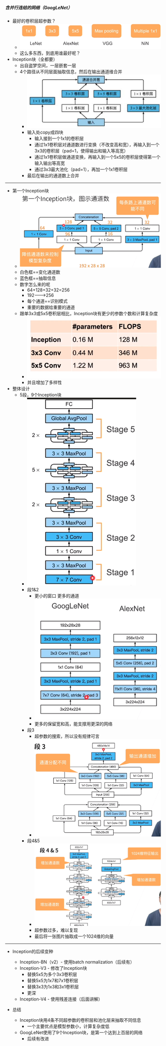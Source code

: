 ##### 含并行连结的网络（GoogLeNet）

* 最好的卷积层超参数？
  * ![image-20210709182539075](googlenet.assets/image-20210709182539075.png)
  * 这么多东西，到底用谁最好呢？
* Inception块（全都要）
  * 出自盗梦空间，一层嵌套一层
  * 4个路径从不同层面抽取信息，然后在输出通道维合并
    * ![image-20210709183542538](googlenet.assets/image-20210709183542538.png)
    * 输入处copy成四块
      * 输入接到一个1x1的卷积层
      * 通过1x1卷积层对通道数进行变换（不改变高和宽），再输入到一个3x3的卷积层（pad=1，使得输出和输入等高宽）
      * 通过1x1卷积层做通道变换，再输入到一个5x5的卷积层使得第一个输入输出等高宽
      * 通过3x3最大池化（pad=1），再加一个1x1卷积层
    * 最后在输出的通道数上合并

---

* 第一个Inception块
  * ![image-20210709191305764](googlenet.assets/image-20210709191305764.png)
  * 白色框==变化通道数
  * 蓝色框==抽取信息
  * 数字怎么来的呢
    * 64+128+32+32=256
    * 192--->256
    * 每个通道==识别模式
    * 重要的数据给重要的通道
  * 跟单3x3或5x5卷积层相比，Inception块有更少的参数个数和计算复杂度
    * ![image-20210709195344888](googlenet.assets/image-20210709195344888.png)
    * 并且增加了多样性
* 整体设计
  * 5段，9个Inception块
    * ![image-20210709195631491](googlenet.assets/image-20210709195631491.png)
    * 段1&2
      * 更小的窗口 更多的通道
      * ![image-20210709195925685](googlenet.assets/image-20210709195925685.png)
      * 更多的保留宽和高，能支撑用更深的网络
    * 段3
      * 超参数的搜索，所以没有规律可言
      * ![image-20210709200243957](googlenet.assets/image-20210709200243957.png)
    * 段4&5
      * ![image-20210709200426188](googlenet.assets/image-20210709200426188.png)
      * 超参数过多，难以复现
      * 最后将一张图片抽取成一个1024维的向量

---

* Inception的后续变种
  * Inception-BN（v2）- 使用batch normalization（后续有）
  * Inception-V3 - 修改了Inception块
    * 替换5x5为多个3x3卷积层
    * 替换5x5为1x7和7x1卷积层
    * 替换3x3为1x3和3x1卷积层
    * 更深
  * Inception-V4 - 使用残差连接（后面讲解）

* 总结
  * Inception块用4条不同超参数的卷积层和池化层来抽取不同信息
    * 一个主要优点是模型参数小，计算复杂度低
  * GoogLeNet使用了9个Inception块，是第一个达到上百层的网络
    * 后续有改进
